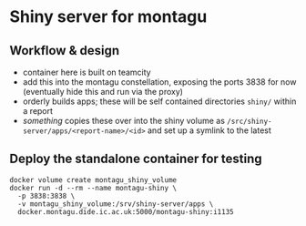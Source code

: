 # Shiny server for montagu

## Workflow & design

* container here is built on teamcity
* add this into the montagu constellation, exposing the ports 3838 for now (eventually hide this and run via the proxy)
* orderly builds apps; these will be self contained directories `shiny/` within a report
* _something_ copies these over into the shiny volume as `/src/shiny-server/apps/<report-name>/<id>` and set up a symlink to the latest

## Deploy the standalone container for testing

```
docker volume create montagu_shiny_volume
docker run -d --rm --name montagu-shiny \
  -p 3838:3838 \
  -v montagu_shiny_volume:/srv/shiny-server/apps \
  docker.montagu.dide.ic.ac.uk:5000/montagu-shiny:i1135
```
